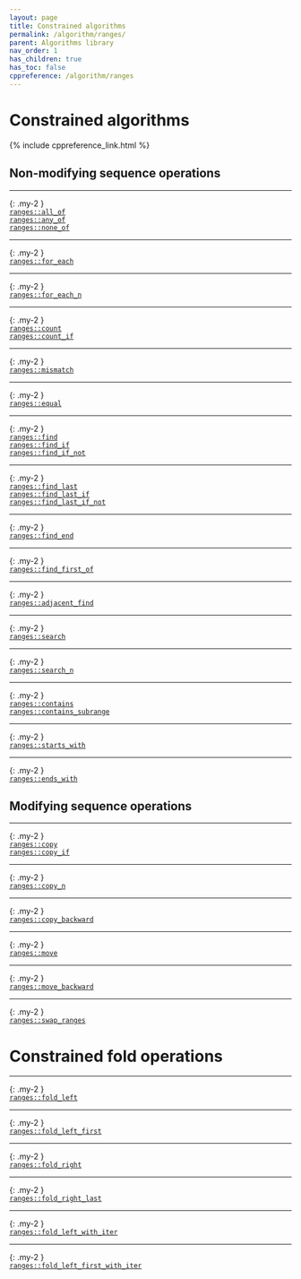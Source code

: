 ```yaml
---
layout: page
title: Constrained algorithms
permalink: /algorithm/ranges/
parent: Algorithms library
nav_order: 1
has_children: true
has_toc: false
cppreference: /algorithm/ranges
---
```


<style>
p {
    padding: 0px;
    margin: 0px;
}
</style>

# Constrained algorithms

{% include cppreference_link.html %}

## <a id="nonmodifyingsequence"></a> Non-modifying sequence operations

---
{: .my-2 }

[`ranges::all_of`](all_any_none_of.md)

[`ranges::any_of`](all_any_none_of.md)

[`ranges::none_of`](all_any_none_of.md)

---
{: .my-2 }

[`ranges::for_each`](for_each.md)

---
{: .my-2 }

[`ranges::for_each_n`](for_each_n.md)

---
{: .my-2 }

[`ranges::count`](count.md)

[`ranges::count_if`](count.md)

---
{: .my-2 }

[`ranges::mismatch`](mismatch.md)

---
{: .my-2 }

[`ranges::equal`](equal.md)

---
{: .my-2 }

[`ranges::find`](find.md)

[`ranges::find_if`](find.md)

[`ranges::find_if_not`](find.md)

---
{: .my-2 }

[`ranges::find_last`](find_last.md)

[`ranges::find_last_if`](find_last.md)

[`ranges::find_last_if_not`](find_last.md)

---
{: .my-2 }

[`ranges::find_end`](find_end.md)

---
{: .my-2 }

[`ranges::find_first_of`](find_first_of.md)

---
{: .my-2 }

[`ranges::adjacent_find`](adjacent_find.md)

---
{: .my-2 }

[`ranges::search`](search.md)

---
{: .my-2 }

[`ranges::search_n`](search_n.md)

---
{: .my-2 }

[`ranges::contains`](contains.md)

[`ranges::contains_subrange`](contains.md)

---
{: .my-2 }

[`ranges::starts_with`](starts_with.md)

---
{: .my-2 }

[`ranges::ends_with`](ends_with.md)

## <a id="modifyingsequence"></a> Modifying sequence operations

---
{: .my-2 }

[`ranges::copy`](copy.md)

[`ranges::copy_if`](copy.md)

---
{: .my-2 }

[`ranges::copy_n`](copy_n.md)

---
{: .my-2 }

[`ranges::copy_backward`](copy_backward.md)

---
{: .my-2 }

[`ranges::move`](move.md)

---
{: .my-2 }

[`ranges::move_backward`](move_backward.md)

---
{: .my-2 }

[`ranges::swap_ranges`](swap_ranges.md)

# Constrained fold operations

---
{: .my-2 }

[`ranges::fold_left`](fold_left.md)

---
{: .my-2 }

[`ranges::fold_left_first`](fold_left_first.md)

---
{: .my-2 }

[`ranges::fold_right`](fold_right.md)

---
{: .my-2 }

[`ranges::fold_right_last`](fold_right_last.md)

---
{: .my-2 }

[`ranges::fold_left_with_iter`](fold_left_with_iter.md)

---
{: .my-2 }

[`ranges::fold_left_first_with_iter`](fold_left_first_with_iter.md)
